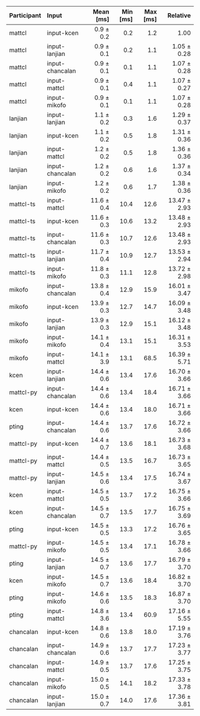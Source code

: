 | Participant | Input | Mean [ms] | Min [ms] | Max [ms] | Relative |
|:---|:---|---:|---:|---:|---:|
| mattcl | input-kcen | 0.9 ± 0.2 | 0.2 | 1.2 | 1.00 |
| mattcl | input-lanjian | 0.9 ± 0.1 | 0.2 | 1.1 | 1.05 ± 0.28 |
| mattcl | input-chancalan | 0.9 ± 0.1 | 0.1 | 1.1 | 1.07 ± 0.28 |
| mattcl | input-mattcl | 0.9 ± 0.1 | 0.4 | 1.1 | 1.07 ± 0.27 |
| mattcl | input-mikofo | 0.9 ± 0.1 | 0.1 | 1.1 | 1.07 ± 0.28 |
| lanjian | input-lanjian | 1.1 ± 0.2 | 0.3 | 1.6 | 1.29 ± 0.37 |
| lanjian | input-kcen | 1.1 ± 0.2 | 0.5 | 1.8 | 1.31 ± 0.36 |
| lanjian | input-mattcl | 1.2 ± 0.2 | 0.5 | 1.8 | 1.36 ± 0.36 |
| lanjian | input-chancalan | 1.2 ± 0.2 | 0.6 | 1.6 | 1.37 ± 0.34 |
| lanjian | input-mikofo | 1.2 ± 0.2 | 0.6 | 1.7 | 1.38 ± 0.36 |
| mattcl-ts | input-mattcl | 11.6 ± 0.4 | 10.4 | 12.6 | 13.47 ± 2.93 |
| mattcl-ts | input-kcen | 11.6 ± 0.3 | 10.6 | 13.2 | 13.48 ± 2.93 |
| mattcl-ts | input-chancalan | 11.6 ± 0.3 | 10.7 | 12.6 | 13.48 ± 2.93 |
| mattcl-ts | input-lanjian | 11.7 ± 0.4 | 10.9 | 12.7 | 13.53 ± 2.94 |
| mattcl-ts | input-mikofo | 11.8 ± 0.3 | 11.1 | 12.8 | 13.72 ± 2.98 |
| mikofo | input-chancalan | 13.8 ± 0.4 | 12.9 | 15.9 | 16.01 ± 3.47 |
| mikofo | input-kcen | 13.9 ± 0.3 | 12.7 | 14.7 | 16.09 ± 3.48 |
| mikofo | input-lanjian | 13.9 ± 0.3 | 12.9 | 15.1 | 16.12 ± 3.48 |
| mikofo | input-mikofo | 14.1 ± 0.4 | 13.1 | 15.1 | 16.31 ± 3.53 |
| mikofo | input-mattcl | 14.1 ± 3.9 | 13.1 | 68.5 | 16.39 ± 5.71 |
| kcen | input-lanjian | 14.4 ± 0.6 | 13.4 | 17.6 | 16.70 ± 3.66 |
| mattcl-py | input-chancalan | 14.4 ± 0.6 | 13.4 | 18.4 | 16.71 ± 3.66 |
| kcen | input-kcen | 14.4 ± 0.6 | 13.4 | 18.0 | 16.71 ± 3.66 |
| pting | input-chancalan | 14.4 ± 0.6 | 13.7 | 17.6 | 16.72 ± 3.66 |
| mattcl-py | input-kcen | 14.4 ± 0.7 | 13.6 | 18.1 | 16.73 ± 3.68 |
| mattcl-py | input-mattcl | 14.4 ± 0.5 | 13.5 | 16.7 | 16.73 ± 3.65 |
| mattcl-py | input-lanjian | 14.5 ± 0.6 | 13.4 | 17.5 | 16.74 ± 3.67 |
| kcen | input-mattcl | 14.5 ± 0.5 | 13.7 | 17.2 | 16.75 ± 3.66 |
| kcen | input-chancalan | 14.5 ± 0.7 | 13.5 | 17.7 | 16.75 ± 3.69 |
| pting | input-kcen | 14.5 ± 0.5 | 13.3 | 17.2 | 16.76 ± 3.65 |
| mattcl-py | input-mikofo | 14.5 ± 0.5 | 13.4 | 17.1 | 16.78 ± 3.66 |
| pting | input-lanjian | 14.5 ± 0.7 | 13.6 | 17.7 | 16.79 ± 3.70 |
| kcen | input-mikofo | 14.5 ± 0.7 | 13.6 | 18.4 | 16.82 ± 3.70 |
| pting | input-mikofo | 14.6 ± 0.6 | 13.5 | 18.3 | 16.87 ± 3.70 |
| pting | input-mattcl | 14.8 ± 3.6 | 13.4 | 60.9 | 17.16 ± 5.55 |
| chancalan | input-kcen | 14.8 ± 0.6 | 13.8 | 18.0 | 17.19 ± 3.76 |
| chancalan | input-chancalan | 14.9 ± 0.6 | 13.7 | 17.7 | 17.23 ± 3.77 |
| chancalan | input-mattcl | 14.9 ± 0.5 | 13.7 | 17.6 | 17.25 ± 3.75 |
| chancalan | input-mikofo | 15.0 ± 0.5 | 14.1 | 18.2 | 17.33 ± 3.78 |
| chancalan | input-lanjian | 15.0 ± 0.7 | 14.0 | 17.6 | 17.36 ± 3.81 |
